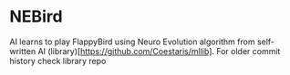 # NEBird

AI learns to play FlappyBird using Neuro Evolution algorithm from self-written AI (library)[https://github.com/Coestaris/mllib].
For older commit history check library repo
